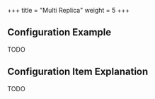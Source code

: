 +++
title = "Multi Replica"
weight = 5
+++

## Configuration Example

TODO

## Configuration Item Explanation

TODO
